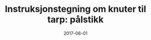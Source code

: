 ---
title: "Instruksjonstegning om knuter til tarp: pålstikk"
date: 2017-08-01
categories:
    - svart hvit
tags: 
    - instruksjon
---